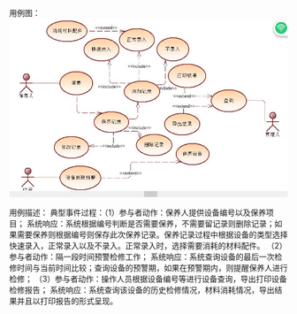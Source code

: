 用例图：
      ![p1](https://github.com/yt09143681/ylt/blob/master/00.jpg)

用例描述： 典型事件过程：（1）参与者动作：保养人提供设备编号以及保养项目； 系统响应：系统根据编号判断是否需要保养，不需要留记录则删除记录；如果需要保养则根据编号则保存此次保养记录。保养记录过程中根据设备的类型选择快速录入，正常录入以及不录入。正常录入时，选择需要消耗的材料配件。 （2）参与者动作：隔一段时间预警检修工作； 系统响应：系统查询设备的最后一次检修时间与当前时间比较；查询设备的预警期，如果在预警期内，则提醒保养人进行检修； （3）参与者动作：操作人员根据设备编号等进行设备查询，导出打印设备检修报告； 系统响应：系统查询该设备的历史检修情况，材料消耗情况，导出结果并且以打印报告的形式呈现。
